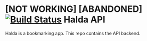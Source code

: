 # [NOT WORKING] [ABANDONED] [![Build Status](https://travis-ci.org/k2052/halda-api.svg?branch=master)](https://travis-ci.org/k2052/halda-api) Halda API

Halda is a bookmarking app. This repo contains the API backend.
